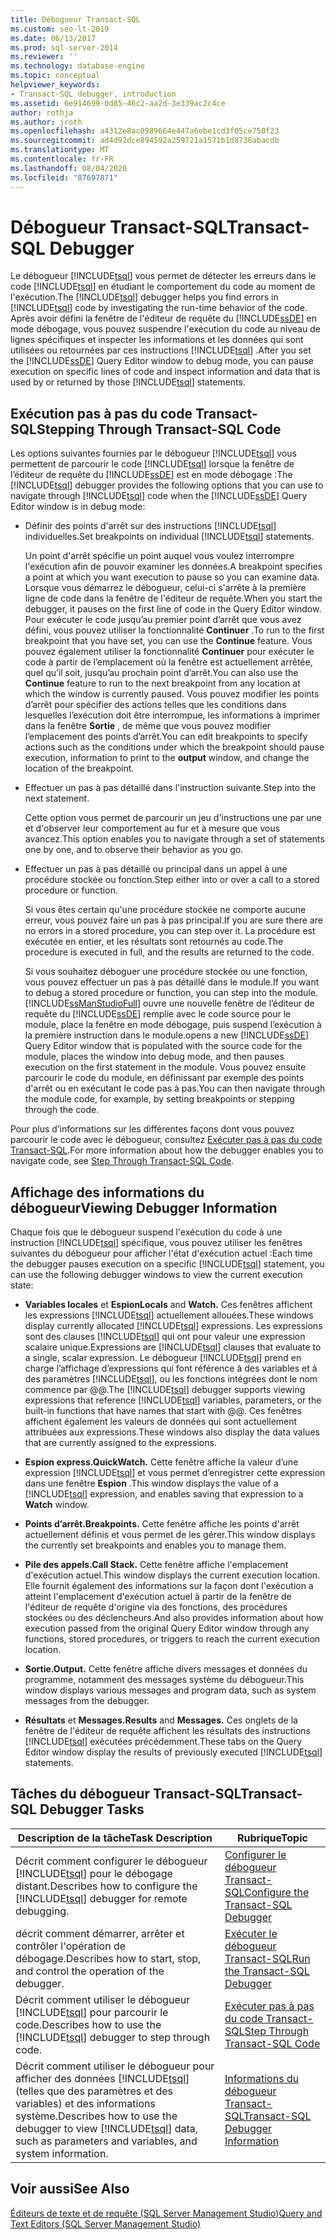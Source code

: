 ```yaml
---
title: Débogueur Transact-SQL
ms.custom: seo-lt-2019
ms.date: 06/13/2017
ms.prod: sql-server-2014
ms.reviewer: ''
ms.technology: database-engine
ms.topic: conceptual
helpviewer_keywords:
- Transact-SQL debugger, introduction
ms.assetid: 6e914699-0d85-46c2-aa2d-3e339ac2c4ce
author: rothja
ms.author: jroth
ms.openlocfilehash: a4312e8ac0989664e447a6ebe1cd3f05ce750f23
ms.sourcegitcommit: ad4d92dce894592a259721a1571b1d8736abacdb
ms.translationtype: MT
ms.contentlocale: fr-FR
ms.lasthandoff: 08/04/2020
ms.locfileid: "87697871"
---
```

# <a name="transact-sql-debugger"></a><span data-ttu-id="653f4-102">Débogueur Transact-SQL</span><span class="sxs-lookup"><span data-stu-id="653f4-102">Transact-SQL Debugger</span></span>
  <span data-ttu-id="653f4-103">Le débogueur [!INCLUDE[tsql](../../includes/tsql-md.md)] vous permet de détecter les erreurs dans le code [!INCLUDE[tsql](../../includes/tsql-md.md)] en étudiant le comportement du code au moment de l'exécution.</span><span class="sxs-lookup"><span data-stu-id="653f4-103">The [!INCLUDE[tsql](../../includes/tsql-md.md)] debugger helps you find errors in [!INCLUDE[tsql](../../includes/tsql-md.md)] code by investigating the run-time behavior of the code.</span></span> <span data-ttu-id="653f4-104">Après avoir défini la fenêtre de l'éditeur de requête du [!INCLUDE[ssDE](../../includes/ssde-md.md)] en mode débogage, vous pouvez suspendre l'exécution du code au niveau de lignes spécifiques et inspecter les informations et les données qui sont utilisées ou retournées par ces instructions [!INCLUDE[tsql](../../includes/tsql-md.md)] .</span><span class="sxs-lookup"><span data-stu-id="653f4-104">After you set the [!INCLUDE[ssDE](../../includes/ssde-md.md)] Query Editor window to debug mode, you can pause execution on specific lines of code and inspect information and data that is used by or returned by those [!INCLUDE[tsql](../../includes/tsql-md.md)] statements.</span></span>  
  
## <a name="stepping-through-transact-sql-code"></a><span data-ttu-id="653f4-105">Exécution pas à pas du code Transact-SQL</span><span class="sxs-lookup"><span data-stu-id="653f4-105">Stepping Through Transact-SQL Code</span></span>  
 <span data-ttu-id="653f4-106">Les options suivantes fournies par le débogueur [!INCLUDE[tsql](../../includes/tsql-md.md)] vous permettent de parcourir le code [!INCLUDE[tsql](../../includes/tsql-md.md)] lorsque la fenêtre de l’éditeur de requête du [!INCLUDE[ssDE](../../includes/ssde-md.md)] est en mode débogage :</span><span class="sxs-lookup"><span data-stu-id="653f4-106">The [!INCLUDE[tsql](../../includes/tsql-md.md)] debugger provides the following options that you can use to navigate through [!INCLUDE[tsql](../../includes/tsql-md.md)] code when the [!INCLUDE[ssDE](../../includes/ssde-md.md)] Query Editor window is in debug mode:</span></span>  
  
-   <span data-ttu-id="653f4-107">Définir des points d'arrêt sur des instructions [!INCLUDE[tsql](../../includes/tsql-md.md)] individuelles.</span><span class="sxs-lookup"><span data-stu-id="653f4-107">Set breakpoints on individual [!INCLUDE[tsql](../../includes/tsql-md.md)] statements.</span></span>  
  
     <span data-ttu-id="653f4-108">Un point d'arrêt spécifie un point auquel vous voulez interrompre l'exécution afin de pouvoir examiner les données.</span><span class="sxs-lookup"><span data-stu-id="653f4-108">A breakpoint specifies a point at which you want execution to pause so you can examine data.</span></span> <span data-ttu-id="653f4-109">Lorsque vous démarrez le débogueur, celui-ci s'arrête à la première ligne de code dans la fenêtre de l'éditeur de requête.</span><span class="sxs-lookup"><span data-stu-id="653f4-109">When you start the debugger, it pauses on the first line of code in the Query Editor window.</span></span> <span data-ttu-id="653f4-110">Pour exécuter le code jusqu’au premier point d’arrêt que vous avez défini, vous pouvez utiliser la fonctionnalité **Continuer** .</span><span class="sxs-lookup"><span data-stu-id="653f4-110">To run to the first breakpoint that you have set, you can use the **Continue** feature.</span></span> <span data-ttu-id="653f4-111">Vous pouvez également utiliser la fonctionnalité **Continuer** pour exécuter le code à partir de l’emplacement où la fenêtre est actuellement arrêtée, quel qu’il soit, jusqu’au prochain point d’arrêt.</span><span class="sxs-lookup"><span data-stu-id="653f4-111">You can also use the **Continue** feature to run to the next breakpoint from any location at which the window is currently paused.</span></span> <span data-ttu-id="653f4-112">Vous pouvez modifier les points d’arrêt pour spécifier des actions telles que les conditions dans lesquelles l’exécution doit être interrompue, les informations à imprimer dans la fenêtre **Sortie** , de même que vous pouvez modifier l’emplacement des points d’arrêt.</span><span class="sxs-lookup"><span data-stu-id="653f4-112">You can edit breakpoints to specify actions such as the conditions under which the breakpoint should pause execution, information to print to the **output** window, and change the location of the breakpoint.</span></span>  
  
-   <span data-ttu-id="653f4-113">Effectuer un pas à pas détaillé dans l'instruction suivante.</span><span class="sxs-lookup"><span data-stu-id="653f4-113">Step into the next statement.</span></span>  
  
     <span data-ttu-id="653f4-114">Cette option vous permet de parcourir un jeu d'instructions une par une et d'observer leur comportement au fur et à mesure que vous avancez.</span><span class="sxs-lookup"><span data-stu-id="653f4-114">This option enables you to navigate through a set of statements one by one, and to observe their behavior as you go.</span></span>  
  
-   <span data-ttu-id="653f4-115">Effectuer un pas à pas détaillé ou principal dans un appel à une procédure stockée ou fonction.</span><span class="sxs-lookup"><span data-stu-id="653f4-115">Step either into or over a call to a stored procedure or function.</span></span>  
  
     <span data-ttu-id="653f4-116">Si vous êtes certain qu'une procédure stockée ne comporte aucune erreur, vous pouvez faire un pas à pas principal.</span><span class="sxs-lookup"><span data-stu-id="653f4-116">If you are sure there are no errors in a stored procedure, you can step over it.</span></span> <span data-ttu-id="653f4-117">La procédure est exécutée en entier, et les résultats sont retournés au code.</span><span class="sxs-lookup"><span data-stu-id="653f4-117">The procedure is executed in full, and the results are returned to the code.</span></span>  
  
     <span data-ttu-id="653f4-118">Si vous souhaitez déboguer une procédure stockée ou une fonction, vous pouvez effectuer un pas à pas détaillé dans le module.</span><span class="sxs-lookup"><span data-stu-id="653f4-118">If you want to debug a stored procedure or function, you can step into the module.</span></span> [!INCLUDE[ssManStudioFull](../../includes/ssmanstudiofull-md.md)] <span data-ttu-id="653f4-119">ouvre une nouvelle fenêtre de l’éditeur de requête du [!INCLUDE[ssDE](../../includes/ssde-md.md)] remplie avec le code source pour le module, place la fenêtre en mode débogage, puis suspend l’exécution à la première instruction dans le module.</span><span class="sxs-lookup"><span data-stu-id="653f4-119">opens a new [!INCLUDE[ssDE](../../includes/ssde-md.md)] Query Editor window that is populated with the source code for the module, places the window into debug mode, and then pauses execution on the first statement in the module.</span></span> <span data-ttu-id="653f4-120">Vous pouvez ensuite parcourir le code du module, en définissant par exemple des points d'arrêt ou en exécutant le code pas à pas.</span><span class="sxs-lookup"><span data-stu-id="653f4-120">You can then navigate through the module code, for example, by setting breakpoints or stepping through the code.</span></span>  
  
 <span data-ttu-id="653f4-121">Pour plus d’informations sur les différentes façons dont vous pouvez parcourir le code avec le débogueur, consultez [Exécuter pas à pas du code Transact-SQL](step-through-transact-sql-code.md).</span><span class="sxs-lookup"><span data-stu-id="653f4-121">For more information about how the debugger enables you to navigate code, see [Step Through Transact-SQL Code](step-through-transact-sql-code.md).</span></span>  
  
## <a name="viewing-debugger-information"></a><span data-ttu-id="653f4-122">Affichage des informations du débogueur</span><span class="sxs-lookup"><span data-stu-id="653f4-122">Viewing Debugger Information</span></span>  
 <span data-ttu-id="653f4-123">Chaque fois que le débogueur suspend l'exécution du code à une instruction [!INCLUDE[tsql](../../includes/tsql-md.md)] spécifique, vous pouvez utiliser les fenêtres suivantes du débogueur pour afficher l'état d'exécution actuel :</span><span class="sxs-lookup"><span data-stu-id="653f4-123">Each time the debugger pauses execution on a specific [!INCLUDE[tsql](../../includes/tsql-md.md)] statement, you can use the following debugger windows to view the current execution state:</span></span>  
  
-   <span data-ttu-id="653f4-124">**Variables locales** et **Espion**</span><span class="sxs-lookup"><span data-stu-id="653f4-124">**Locals** and **Watch.**</span></span> <span data-ttu-id="653f4-125">Ces fenêtres affichent les expressions [!INCLUDE[tsql](../../includes/tsql-md.md)] actuellement allouées.</span><span class="sxs-lookup"><span data-stu-id="653f4-125">These windows display currently allocated [!INCLUDE[tsql](../../includes/tsql-md.md)] expressions.</span></span> <span data-ttu-id="653f4-126">Les expressions sont des clauses [!INCLUDE[tsql](../../includes/tsql-md.md)] qui ont pour valeur une expression scalaire unique.</span><span class="sxs-lookup"><span data-stu-id="653f4-126">Expressions are [!INCLUDE[tsql](../../includes/tsql-md.md)] clauses that evaluate to a single, scalar expression.</span></span> <span data-ttu-id="653f4-127">Le débogueur [!INCLUDE[tsql](../../includes/tsql-md.md)] prend en charge l’affichage d’expressions qui font référence à des variables et à des paramètres [!INCLUDE[tsql](../../includes/tsql-md.md)], ou les fonctions intégrées dont le nom commence par @@.</span><span class="sxs-lookup"><span data-stu-id="653f4-127">The [!INCLUDE[tsql](../../includes/tsql-md.md)] debugger supports viewing expressions that reference [!INCLUDE[tsql](../../includes/tsql-md.md)] variables, parameters, or the built-in functions that have names that start with @@.</span></span> <span data-ttu-id="653f4-128">Ces fenêtres affichent également les valeurs de données qui sont actuellement attribuées aux expressions.</span><span class="sxs-lookup"><span data-stu-id="653f4-128">These windows also display the data values that are currently assigned to the expressions.</span></span>  
  
-   <span data-ttu-id="653f4-129">**Espion express.**</span><span class="sxs-lookup"><span data-stu-id="653f4-129">**QuickWatch.**</span></span> <span data-ttu-id="653f4-130">Cette fenêtre affiche la valeur d’une expression [!INCLUDE[tsql](../../includes/tsql-md.md)] et vous permet d’enregistrer cette expression dans une fenêtre **Espion** .</span><span class="sxs-lookup"><span data-stu-id="653f4-130">This window displays the value of a [!INCLUDE[tsql](../../includes/tsql-md.md)] expression, and enables saving that expression to a **Watch** window.</span></span>  
  
-   <span data-ttu-id="653f4-131">**Points d’arrêt.**</span><span class="sxs-lookup"><span data-stu-id="653f4-131">**Breakpoints.**</span></span> <span data-ttu-id="653f4-132">Cette fenêtre affiche les points d'arrêt actuellement définis et vous permet de les gérer.</span><span class="sxs-lookup"><span data-stu-id="653f4-132">This window displays the currently set breakpoints and enables you to manage them.</span></span>  
  
-   <span data-ttu-id="653f4-133">**Pile des appels.**</span><span class="sxs-lookup"><span data-stu-id="653f4-133">**Call Stack.**</span></span> <span data-ttu-id="653f4-134">Cette fenêtre affiche l'emplacement d'exécution actuel.</span><span class="sxs-lookup"><span data-stu-id="653f4-134">This window displays the current execution location.</span></span> <span data-ttu-id="653f4-135">Elle fournit également des informations sur la façon dont l'exécution a atteint l'emplacement d'exécution actuel à partir de la fenêtre de l'éditeur de requête d'origine via des fonctions, des procédures stockées ou des déclencheurs.</span><span class="sxs-lookup"><span data-stu-id="653f4-135">And also provides information about how execution passed from the original Query Editor window through any functions, stored procedures, or triggers to reach the current execution location.</span></span>  
  
-   <span data-ttu-id="653f4-136">**Sortie.**</span><span class="sxs-lookup"><span data-stu-id="653f4-136">**Output.**</span></span> <span data-ttu-id="653f4-137">Cette fenêtre affiche divers messages et données du programme, notamment des messages système du débogueur.</span><span class="sxs-lookup"><span data-stu-id="653f4-137">This window displays various messages and program data, such as system messages from the debugger.</span></span>  
  
-   <span data-ttu-id="653f4-138">**Résultats** et **Messages.**</span><span class="sxs-lookup"><span data-stu-id="653f4-138">**Results** and **Messages.**</span></span> <span data-ttu-id="653f4-139">Ces onglets de la fenêtre de l'éditeur de requête affichent les résultats des instructions [!INCLUDE[tsql](../../includes/tsql-md.md)] exécutées précédemment.</span><span class="sxs-lookup"><span data-stu-id="653f4-139">These tabs on the Query Editor window display the results of previously executed [!INCLUDE[tsql](../../includes/tsql-md.md)] statements.</span></span>  
  
## <a name="transact-sql-debugger-tasks"></a><span data-ttu-id="653f4-140">Tâches du débogueur Transact-SQL</span><span class="sxs-lookup"><span data-stu-id="653f4-140">Transact-SQL Debugger Tasks</span></span>  
  
|<span data-ttu-id="653f4-141">Description de la tâche</span><span class="sxs-lookup"><span data-stu-id="653f4-141">Task Description</span></span>|<span data-ttu-id="653f4-142">Rubrique</span><span class="sxs-lookup"><span data-stu-id="653f4-142">Topic</span></span>|  
|----------------------|-----------|  
|<span data-ttu-id="653f4-143">Décrit comment configurer le débogueur [!INCLUDE[tsql](../../includes/tsql-md.md)] pour le débogage distant.</span><span class="sxs-lookup"><span data-stu-id="653f4-143">Describes how to configure the [!INCLUDE[tsql](../../includes/tsql-md.md)] debugger for remote debugging.</span></span>|[<span data-ttu-id="653f4-144">Configurer le débogueur Transact-SQL</span><span class="sxs-lookup"><span data-stu-id="653f4-144">Configure the Transact-SQL Debugger</span></span>](configure-firewall-rules-before-running-the-tsql-debugger.md)|  
|<span data-ttu-id="653f4-145">décrit comment démarrer, arrêter et contrôler l'opération de débogage.</span><span class="sxs-lookup"><span data-stu-id="653f4-145">Describes how to start, stop, and control the operation of the debugger.</span></span>|[<span data-ttu-id="653f4-146">Exécuter le débogueur Transact-SQL</span><span class="sxs-lookup"><span data-stu-id="653f4-146">Run the Transact-SQL Debugger</span></span>](transact-sql-debugger.md)|  
|<span data-ttu-id="653f4-147">Décrit comment utiliser le débogueur [!INCLUDE[tsql](../../includes/tsql-md.md)] pour parcourir le code.</span><span class="sxs-lookup"><span data-stu-id="653f4-147">Describes how to use the [!INCLUDE[tsql](../../includes/tsql-md.md)] debugger to step through code.</span></span>|[<span data-ttu-id="653f4-148">Exécuter pas à pas du code Transact-SQL</span><span class="sxs-lookup"><span data-stu-id="653f4-148">Step Through Transact-SQL Code</span></span>](step-through-transact-sql-code.md)|  
|<span data-ttu-id="653f4-149">Décrit comment utiliser le débogueur pour afficher des données [!INCLUDE[tsql](../../includes/tsql-md.md)] (telles que des paramètres et des variables) et des informations système.</span><span class="sxs-lookup"><span data-stu-id="653f4-149">Describes how to use the debugger to view [!INCLUDE[tsql](../../includes/tsql-md.md)] data, such as parameters and variables, and system information.</span></span>|[<span data-ttu-id="653f4-150">Informations du débogueur Transact-SQL</span><span class="sxs-lookup"><span data-stu-id="653f4-150">Transact-SQL Debugger Information</span></span>](transact-sql-debugger-information.md)|  
  
## <a name="see-also"></a><span data-ttu-id="653f4-151">Voir aussi</span><span class="sxs-lookup"><span data-stu-id="653f4-151">See Also</span></span>  
 [<span data-ttu-id="653f4-152">Éditeurs de texte et de requête &#40;SQL Server Management Studio&#41;</span><span class="sxs-lookup"><span data-stu-id="653f4-152">Query and Text Editors &#40;SQL Server Management Studio&#41;</span></span>](../scripting/query-and-text-editors-sql-server-management-studio.md)  
  
  
